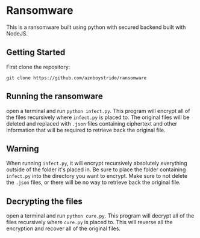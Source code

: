 # Ransomware

This is a ransomware built using python with secured backend built with NodeJS.

## Getting Started

First clone the repository: 
```
git clone https://github.com/aznboystride/ransomware
```

## Running the ransomware

open a terminal and run `python infect.py`. This program will encrypt all of the files recursively where `infect.py` is placed to. The original files will be deleted and replaced with `.json` files containing ciphertext and other information that will be required to retrieve back the original file.

## Warning

When running `infect.py`, it will encrypt recursively absolutely everything outside of the folder it's placed in.
Be sure to place the folder containing `infect.py` into the directory you want to encrypt. Make sure to not delete the `.json` files, or there will be no way to retrieve back the original file.

## Decrypting the files

open a terminal and run `python cure.py`. This program will decrypt all of the files recursively where `cure.py` is placed to. This will reverse all the encryption and recover all of the original files.
